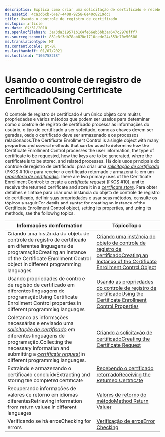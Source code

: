 ```yaml
---
description: Explica como criar uma solicitação de certificado e receber e armazenar o certificado retornado em um repositório de certificados.
ms.assetid: 4ca3d6cb-6ce7-4408-9258-6e40c8219dc0
title: Usando o controle de registro de certificado
ms.topic: article
ms.date: 05/31/2018
ms.openlocfilehash: 3ac3da319571b164fe66eb5bb3ac647c2978fff7
ms.sourcegitcommit: 831e8f3db78ab820e1710cede244553c70e50500
ms.translationtype: MT
ms.contentlocale: pt-BR
ms.lasthandoff: 01/07/2021
ms.locfileid: "105758268"
---
```

# <a name="using-certificate-enrollment-control"></a><span data-ttu-id="04d1b-103">Usando o controle de registro de certificado</span><span class="sxs-lookup"><span data-stu-id="04d1b-103">Using Certificate Enrollment Control</span></span>

<span data-ttu-id="04d1b-104">O controle de registro de certificado é um único objeto com muitas propriedades e vários métodos que podem ser usados para determinar como o controle de registro de certificado processa as informações do usuário, o tipo de certificado a ser solicitado, como as chaves devem ser geradas, onde o certificado deve ser armazenado e os processos relacionados.</span><span class="sxs-lookup"><span data-stu-id="04d1b-104">The Certificate Enrollment Control is a single object with many properties and several methods that can be used to determine how the Certificate Enrollment Control processes the user information, the type of certificate to be requested, how the keys are to be generated, where the certificate is to be stored, and related processes.</span></span> <span data-ttu-id="04d1b-105">Há dois usos principais do controle de registro de certificado: para criar uma [*solicitação de certificado*](../secgloss/c-gly.md) (PKCS \# 10) e para receber o certificado retornado e armazená-lo em um [*repositório de certificados*](../secgloss/c-gly.md).</span><span class="sxs-lookup"><span data-stu-id="04d1b-105">There are two primary uses of the Certificate Enrollment Control: to create a [*certificate request*](../secgloss/c-gly.md) (PKCS \#10), and to receive the returned certificate and store it in a [*certificate store*](../secgloss/c-gly.md).</span></span> <span data-ttu-id="04d1b-106">Para obter detalhes e sintaxe para criar uma instância do objeto de controle de registro de certificado, definir suas propriedades e usar seus métodos, consulte os tópicos a seguir.</span><span class="sxs-lookup"><span data-stu-id="04d1b-106">For details and syntax for creating an instance of the Certificate Enrollment Control object, setting its properties, and using its methods, see the following topics.</span></span>



| <span data-ttu-id="04d1b-107">Informações do</span><span class="sxs-lookup"><span data-stu-id="04d1b-107">Information</span></span>                                                                                                                                                                                           | <span data-ttu-id="04d1b-108">Tópico</span><span class="sxs-lookup"><span data-stu-id="04d1b-108">Topic</span></span>                                                                                                                                      |
|-------------------------------------------------------------------------------------------------------------------------------------------------------------------------------------------------------|--------------------------------------------------------------------------------------------------------------------------------------------|
| <span data-ttu-id="04d1b-109">Criando uma instância do objeto de controle de registro de certificado em diferentes linguagens de programação</span><span class="sxs-lookup"><span data-stu-id="04d1b-109">Creating an instance of the Certificate Enrollment Control object in different programming languages</span></span>                                                                                                  | [<span data-ttu-id="04d1b-110">Criando uma instância do objeto de controle de registro de certificado</span><span class="sxs-lookup"><span data-stu-id="04d1b-110">Creating an Instance of the Certificate Enrollment Control Object</span></span>](creating-an-instance-of-the-certificate-enrollment-control-object.md) |
| <span data-ttu-id="04d1b-111">Usando propriedades de controle de registro de certificado em diferentes linguagens de programação</span><span class="sxs-lookup"><span data-stu-id="04d1b-111">Using Certificate Enrollment Control properties in different programming languages</span></span>                                                                                                                    | [<span data-ttu-id="04d1b-112">Usando as propriedades do controle de registro de certificado</span><span class="sxs-lookup"><span data-stu-id="04d1b-112">Using the Certificate Enrollment Control Properties</span></span>](using-the-certificate-enrollment-control-properties.md)                             |
| <span data-ttu-id="04d1b-113">Coletando as informações necessárias e enviando uma [*solicitação de certificado*](../secgloss/c-gly.md) em diferentes linguagens de programação.</span><span class="sxs-lookup"><span data-stu-id="04d1b-113">Collecting the necessary information and submitting a [*certificate request*](../secgloss/c-gly.md) in different programming languages.</span></span> | [<span data-ttu-id="04d1b-114">Criando a solicitação de certificado</span><span class="sxs-lookup"><span data-stu-id="04d1b-114">Creating the Certificate Request</span></span>](creating-the-certificate-request.md)                                                                   |
| <span data-ttu-id="04d1b-115">Extraindo e armazenando o certificado concluído</span><span class="sxs-lookup"><span data-stu-id="04d1b-115">Extracting and storing the completed certificate</span></span>                                                                                                                                                      | [<span data-ttu-id="04d1b-116">Recebendo o certificado retornado</span><span class="sxs-lookup"><span data-stu-id="04d1b-116">Receiving the Returned Certificate</span></span>](receiving-the-returned-certificate.md)                                                               |
| <span data-ttu-id="04d1b-117">Recuperando informações de valores de retorno em idiomas diferentes</span><span class="sxs-lookup"><span data-stu-id="04d1b-117">Retrieving information from return values in different languages</span></span>                                                                                                                                      | [<span data-ttu-id="04d1b-118">Valores de retorno do método</span><span class="sxs-lookup"><span data-stu-id="04d1b-118">Method Return Values</span></span>](method-return-values.md)                                                                                           |
| <span data-ttu-id="04d1b-119">Verificando se há erros</span><span class="sxs-lookup"><span data-stu-id="04d1b-119">Checking for errors</span></span>                                                                                                                                                                                   | [<span data-ttu-id="04d1b-120">Verificação de erros</span><span class="sxs-lookup"><span data-stu-id="04d1b-120">Error Checking</span></span>](error-checking.md)                                                                                                       |



 

 

 
